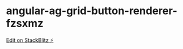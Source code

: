 # angular-ag-grid-button-renderer-fzsxmz

[Edit on StackBlitz ⚡️](https://stackblitz.com/edit/angular-ag-grid-button-renderer-fzsxmz)